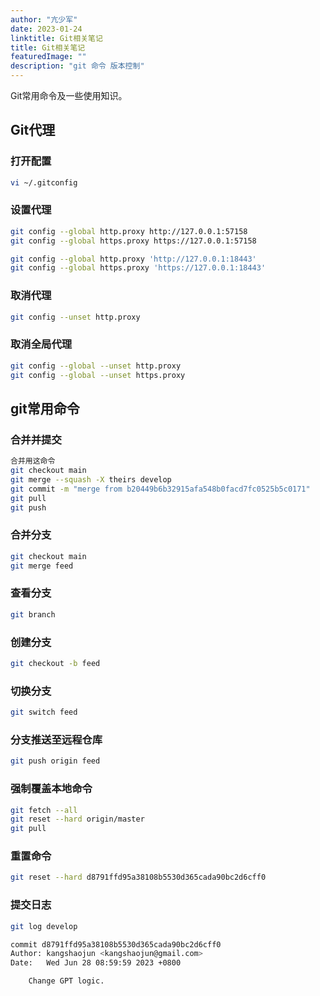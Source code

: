 ```yaml
---
author: "亢少军"
date: 2023-01-24
linktitle: Git相关笔记
title: Git相关笔记
featuredImage: ""
description: "git 命令 版本控制"
---
```


Git常用命令及一些使用知识。

## Git代理

### 打开配置
```bash
vi ~/.gitconfig
```

### 设置代理
```bash
git config --global http.proxy http://127.0.0.1:57158
git config --global https.proxy https://127.0.0.1:57158

git config --global http.proxy 'http://127.0.0.1:18443'
git config --global https.proxy 'https://127.0.0.1:18443'
```
### 取消代理
```bash
git config --unset http.proxy
```
### 取消全局代理
```bash
git config --global --unset http.proxy
git config --global --unset https.proxy
```

## git常用命令

### 合并并提交
```bash
合并用这命令
git checkout main
git merge --squash -X theirs develop
git commit -m "merge from b20449b6b32915afa548b0facd7fc0525b5c0171"
git pull
git push
```

### 合并分支
```bash
git checkout main
git merge feed
```

### 查看分支
```bash
git branch
```

### 创建分支
```bash
git checkout -b feed
```

### 切换分支
```bash
git switch feed
```

### 分支推送至远程仓库
```bash
git push origin feed
```

### 强制覆盖本地命令
```bash
git fetch --all
git reset --hard origin/master
git pull
```

### 重置命令
```bash
git reset --hard d8791ffd95a38108b5530d365cada90bc2d6cff0
```

### 提交日志
```bash
git log develop

commit d8791ffd95a38108b5530d365cada90bc2d6cff0
Author: kangshaojun <kangshaojun@gmail.com>
Date:   Wed Jun 28 08:59:59 2023 +0800

    Change GPT logic.
```